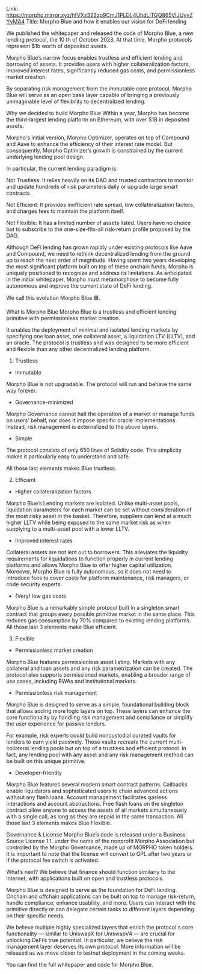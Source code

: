 Link: https://morpho.mirror.xyz/hfVXz323zp9CmJ1PLDL4UhdLITGQ865VIJUyvZYyMA4
Title: Morpho Blue and how it enables our vision for DeFi lending

We published the whitepaper and released the code of Morpho Blue, a new lending protocol, the 10 th of October 2023.
At that time, Morpho protocols represent $1b worth of deposited assets.

Morpho Blue’s narrow focus enables trustless and efficient lending and borrowing of assets. It provides users with higher collateralization factors, improved interest rates, significantly reduced gas costs, and permissionless market creation.

By separating risk management from the immutable core protocol, Morpho Blue will serve as an open base layer capable of bringing a previously unimaginable level of flexibility to decentralized lending.

Why we decided to build Morpho Blue
Within a year, Morpho has become the third-largest lending platform on Ethereum, with over $1B in deposited assets.

Morpho's initial version, Morpho Optimizer, operates on top of Compound and Aave to enhance the efficiency of their interest rate model. But consequently, Morpho Optimizer’s growth is constrained by the current underlying lending pool design.

In particular, the current lending paradigm is:

Not Trustless: It relies heavily on its DAO and trusted contractors to monitor and update hundreds of risk parameters daily or upgrade large smart contracts.

Not Efficient: It provides inefficient rate spread, low collateralization factors, and charges fees to maintain the platform itself.

Not Flexible: It has a limited number of assets listed. Users have no choice but to subscribe to the one-size-fits-all risk-return profile proposed by the DAO.

Although DeFi lending has grown rapidly under existing protocols like Aave and Compound, we need to rethink decentralized lending from the ground up to reach the next order of magnitude. Having spent two years developing the most significant platform built on top of these onchain funds, Morpho is uniquely positioned to recognize and address its limitations. As anticipated in the initial whitepaper, Morpho must metamorphose to become fully autonomous and improve the current state of DeFi lending.

We call this evolution Morpho Blue 🟦.

What is Morpho Blue
Morpho Blue is a trustless and efficient lending primitive with permissionless market creation.

It enables the deployment of minimal and isolated lending markets by specifying one loan asset, one collateral asset, a liquidation LTV (LLTV), and an oracle. The protocol is trustless and was designed to be more efficient and flexible than any other decentralized lending platform.

1. Trustless

- Immutable

Morpho Blue is not upgradable. The protocol will run and behave the same way forever.

- Governance-minimized

Morpho Governance cannot halt the operation of a market or manage funds on users’ behalf, nor does it impose specific oracle implementations. Instead, risk management is externalized to the above layers.

- Simple

The protocol consists of only 650 lines of Solidity code. This simplicity makes it particularly easy to understand and safe.

All those last elements makes Blue trustless.

2. Efficient

- Higher collateralization factors

Morpho Blue’s Lending markets are isolated. Unlike multi-asset pools, liquidation parameters for each market can be set without consideration of the most risky asset in the basket. Therefore, suppliers can lend at a much higher LLTV while being exposed to the same market risk as when supplying to a multi-asset pool with a lower LLTV.

- Improved interest rates

Collateral assets are not lent out to borrowers. This alleviates the liquidity requirements for liquidations to function properly in current lending platforms and allows Morpho Blue to offer higher capital utilization. Moreover, Morpho Blue is fully autonomous, so it does not need to introduce fees to cover costs for platform maintenance, risk managers, or code security experts.

- (Very) low gas costs

Morpho Blue is a remarkably simple protocol built in a singleton smart contract that groups every possible primitive market in the same place. This reduces gas consumption by 70% compared to existing lending platforms.
All those last 3 elements make Blue efficient.

3.  Flexible

- Permissionless market creation

Morpho Blue features permissionless asset listing. Markets with any collateral and loan assets and any risk parametrization can be created. The protocol also supports permissioned markets, enabling a broader range of use cases, including RWAs and institutional markets.

- Permissionless risk management

Morpho Blue is designed to serve as a simple, foundational building block that allows adding more logic layers on top. These layers can enhance the core functionality by handling risk management and compliance or simplify the user experience for passive lenders.

For example, risk experts could build noncustodial curated vaults for lenders to earn yield passively. Those vaults recreate the current multi-collateral lending pools but on top of a trustless and efficient protocol. In fact, any lending pool with any asset and any risk management method can be built on this unique primitive.

- Developer-friendly

Morpho Blue features several modern smart contract patterns. Callbacks enable liquidators and sophisticated users to chain advanced actions without any flash loans. Account management facilitates gasless interactions and account abstractions. Free flash loans on the singleton contract allow anyone to access the assets of all markets simultaneously with a single call, as long as they are repaid in the same transaction.
All those last 3 elements makes Blue Flexible.

Governance & License
Morpho Blue’s code is released under a Business Source License 1.1. under the name of the nonprofit Morpho Association but controlled by the Morpho Governance, made up of MORPHO token holders. It is important to note that the license will convert to GPL after two years or if the protocol fee switch is activated.

What’s next?
We believe that finance should function similarly to the internet, with applications built on open and trustless protocols.

Morpho Blue is designed to serve as the foundation for DeFi lending. Onchain and offchain applications can be built on top to manage risk-return, handle compliance, enhance usability, and more. Users can interact with the primitive directly or can delegate certain tasks to different layers depending on their specific needs.

We believe multiple highly specialized layers that enrich the protocol's core functionality — similar to UniswapX for UniswapV4 — are crucial for unlocking DeFi’s true potential. In particular, we believe the risk management layer deserves its own protocol. More information will be released as we move closer to testnet deployment in the coming weeks.

You can find the full whitepaper and code for Morpho Blue.
